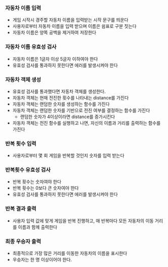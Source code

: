 ### 자동차 이름 입력
- 게임 시작시 경주할 자동차 이름을 입력받는 시작 문구를 띄운다
- 사용자로부터 자동차 이름을 입력 받으며 이름은 쉼표로 구분 짓는다
- 자동차 이름은 양쪽 공백을 제거하여 저장한다

### 자동차 이름 유효성 검사
- 자동차 이름은 1글자 이상 5글자 이하여야 한다
- 유효성 검사를 통과하지 못한다면 에러를 발생시켜야 한다

### 자동차 객체 생성
- 유효성 검사를 통과했다면 자동차 객체를 생성한다.
- 자동차 객체는 현재 전진한 횟수를 나타내는 distance를 가진다
- 자동차 객체는 랜덤한 숫자를 생성하는 함수를 가진다
- 자동차 객체는 랜덤한 숫자를 기반으로 전진 여부를 결정하는 함수를 가진다
  - 랜덤한 숫자가 4이상이라면 distance를 증가시킨다
- 자동차 객체는 전진 함수를 실행하고 나면, 자신의 이름과 거리를 출력하는 함수를 가진다

### 반복 횟수 입력
- 사용자로부터 몇 회 게임을 반복할 것인지 숫자를 입력 받는다

### 반복횟수 유효성 검사
- 반복 횟수는 숫자여야 한다
- 반복 횟수는 0보다 큰 숫자여야 한다
- 유효성 검사를 통과하지 못한다면 에러를 발생시켜야 한다

### 반복 결과 출력
- 사용자 입력 값에 맞게 게임을 반복 진행하고, 매 반복마다 모든 자동차의 이동 거리를 이름과 함께 출력한다

### 최종 우승자 출력
- 최종적으로 가장 많은 거리를 이동한 자동차의 이름을 표시한다
- 우승자는 한 명 이상이어야 한다.